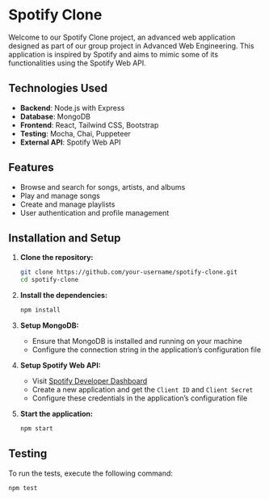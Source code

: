 # Spotify Clone

Welcome to our Spotify Clone project, an advanced web application designed as part of our group project in Advanced Web Engineering. This application is inspired by Spotify and aims to mimic some of its functionalities using the Spotify Web API. 

## Technologies Used

- **Backend**: Node.js with Express
- **Database**: MongoDB
- **Frontend**: React, Tailwind CSS, Bootstrap
- **Testing**: Mocha, Chai, Puppeteer
- **External API**: Spotify Web API

## Features

- Browse and search for songs, artists, and albums
- Play and manage songs
- Create and manage playlists
- User authentication and profile management

## Installation and Setup

1. **Clone the repository:**

    ```bash
    git clone https://github.com/your-username/spotify-clone.git
    cd spotify-clone
    ```

2. **Install the dependencies:**

    ```bash
    npm install
    ```

3. **Setup MongoDB:**
    - Ensure that MongoDB is installed and running on your machine
    - Configure the connection string in the application’s configuration file 

4. **Setup Spotify Web API:**
    - Visit [Spotify Developer Dashboard](https://developer.spotify.com/dashboard/applications)
    - Create a new application and get the `Client ID` and `Client Secret`
    - Configure these credentials in the application’s configuration file

5. **Start the application:**

    ```bash
    npm start
    ```

## Testing

To run the tests, execute the following command:

```bash
npm test
